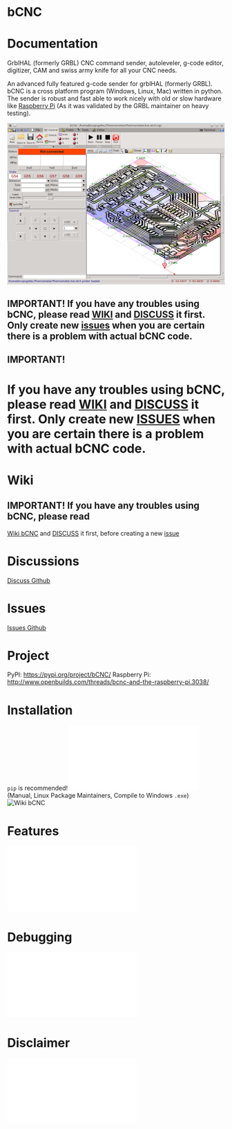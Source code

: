 bCNC
====

# Documentation
GrblHAL (formerly GRBL) CNC command sender, autoleveler, g-code editor, digitizer, CAM
and swiss army knife for all your CNC needs.

An advanced fully featured g-code sender for grblHAL (formerly GRBL). bCNC is a cross platform program (Windows, Linux, Mac) written in python. The sender is robust and fast able to work nicely with old or slow hardware like [Raspberry Pi](http://www.openbuilds.com/threads/bcnc-and-the-raspberry-pi.3038/) (As it was validated by the GRBL maintainer on heavy testing).

![bCNC screenshot](https://raw.githubusercontent.com/vlachoudis/bCNC/doc/Screenshots/bCNC.png)

## IMPORTANT! If you have any troubles using bCNC, please read [WIKI](https://github.com/vlachoudis/bCNC/wiki) and [DISCUSS](https://github.com/vlachoudis/bCNC/discussions) it first. Only create new [issues](https://github.com/vlachoudis/bCNC/issues) when you are certain there is a problem with actual bCNC code.

## IMPORTANT!
# If you have any troubles using bCNC, please read [WIKI](https://github.com/vlachoudis/bCNC/wiki) and [DISCUSS](https://github.com/vlachoudis/bCNC/discussions) it first. Only create new [ISSUES](https://github.com/vlachoudis/bCNC/issues) when you are certain there is a problem with actual bCNC code.

# Wiki
## IMPORTANT! If you have any troubles using bCNC, please read
[Wiki bCNC](https://github.com/vlachoudis/bCNC/wiki) and [DISCUSS](https://github.com/vlachoudis/bCNC/discussions) it first, before creating a new [issue](https://github.com/vlachoudis/bCNC/issues)

# Discussions
[Discuss Github](https://github.com/vlachoudis/bCNC/discussions)

# Issues
[Issues Github](https://github.com/vlachoudis/bCNC/issues)



# Project
PyPI: https://pypi.org/project/bCNC/
Raspberry Pi: http://www.openbuilds.com/threads/bcnc-and-the-raspberry-pi.3038/

# Installation
`pip` is recommended!
![Docs bCNC](INSTALLATION.md) (Manual, Linux Package Maintainers, Compile to Windows `.exe`)
![Wiki bCNC](https://github.com/vlachoudis/bCNC/wiki/Installation)

# Features
![Docs bCNC](FEATURES.md)

# Debugging
![Docs bCNC](DEBUGGING.md)

# Disclaimer
![Docs bCNC](DISCLAIMER.md)
